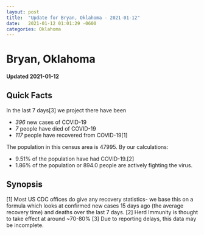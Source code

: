 ```yaml
---
layout: post
title:  "Update for Bryan, Oklahoma - 2021-01-12"
date:   2021-01-12 01:01:29 -0600
categories: Oklahoma
---
```


# Bryan, Oklahoma
#### Updated 2021-01-12

## Quick Facts

In the last 7 days[3] we project there have been
- *396* new cases of COVID-19
- *7* people have died of COVID-19
- *117* people have recovered from COVID-19[1]

The population in this census area is 47995. By our calculations:
- 9.51% of the population have had COVID-19.[2]
- 1.86% of the population or 894.0 people are actively fighting the virus.

## Synopsis




[1] Most US CDC offices do give any recovery statistics- we base this on a formula which looks at confirmed new cases
15 days ago (the average recovery time) and deaths over the last 7 days.
[2] Herd Immunity is thought to take effect at around ~70-80%
[3] Due to reporting delays, this data may be incomplete. 
    
